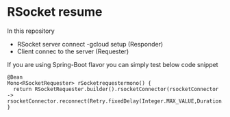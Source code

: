 # RSocket resume

In this repository 
* RSocket server connect -gcloud setup (Responder)
* Client connec to the server (Requester) 

If you are using Spring-Boot flavor you can simply test below code snippet 

```
@Bean
Mono<RSocketRequester> rSocketrequestermono() {
  return RSocketRequester.builder().rsocketConnector(rsocketConnector -> rsocketConnector.reconnect(Retry.fixedDelay(Integer.MAX_VALUE,Duration.ofSeconds(1)))).connectTcp("localhost",7000);
}
```
